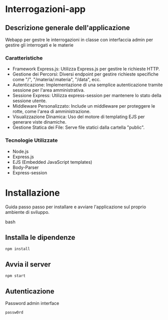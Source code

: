 # Interrogazioni-app

## Descrizione generale dell'applicazione

Webapp per gestre le interrogazioni in classe con interfaccia admin per gestire gli interrogati e le materie

### Caratteristiche

* Framework Express.js: Utilizza Express.js per gestire le richieste HTTP.
* Gestione dei Percorsi: Diversi endpoint per gestire richieste specifiche come "/", "/materia/:materia", "/data", ecc.
* Autenticazione: Implementazione di una semplice autenticazione tramite sessione per l'area amministrativa.
* Sessione Express: Utilizza express-session per mantenere lo stato della sessione utente.
* Middleware Personalizzato: Include un middleware per proteggere le rotte, come l'area di amministrazione.
* Visualizzazione Dinamica: Uso del motore di templating EJS per generare viste dinamiche.
* Gestione Statica dei File: Serve file statici dalla cartella "public".

### Tecnologie Utilizzate

* Node.js
* Express.js
* EJS (Embedded JavaScript templates)
* Body-Parser
* Express-session

# Installazione

Guida passo passo per installare e avviare l'applicazione sul proprio ambiente di sviluppo.

bash

## Installa le dipendenze
    npm install

## Avvia il server
    npm start

## Autenticazione 

Password admin interface 

    passw0rd
